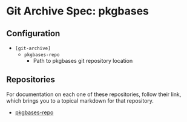 # Git Archive Spec: pkgbases

## Configuration

- `[git-archive]`
    - `pkgbases-repo`
        - Path to pkgbases git repository location

## Repositories

For documentation on each one of these repositories, follow their link,
which brings you to a topical markdown for that repository.

- [pkgbases-repo](doc/repos/pkgbases-repo.md)
